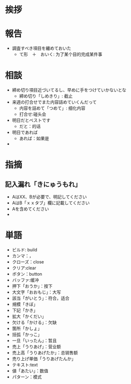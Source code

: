 # 挨拶

# 報告

* 調査すべき項目を纏めておいた
  * て形　＋　おいく: 为了某个目的完成某件事

# 相談

* 締め切り項目近づいてるし、早めに手をつけていかないとな
  * 締め切り「しめきり」: 截止
* 来週の打合せでまた内容詰めていくんだって
  * 内容を詰めて「つめて」: 细化内容
  * 打合せ:碰头会
* 明日だとベストです
  * だと：的话
* 明日であれば
  * あれば：如果是
* 

# 指摘

## 記入漏れ「きにゅうもれ」

* AはXX、Bが必要で、明記してください
* AはB「ｘｘタブ」欄に記載してください
* Aを含めてください
* 

# 単語

* ビルド: build
* カンマ：，
* クローズ：close
* クリア:clear
* ボタン：button
* バッファ:缓冲
* 押下「おうか」：按下
* 大文字「おおもじ」：大写
* 該当「がいとう」：符合，适合
* 規模「きぼ」
* 下記「かき」
* 拡大「かくだい」
* 欠ける「かける」：欠缺
* 箇所「かしょ」
* 括弧「かっこ」
* 一旦「いったん」：暂且
* 売上「うりあげ」：营业额
* 売上高「うりあげたか」：总销售额
* 売り上げ単価「うりあげたんか」
* テキスト:text
* 値「あたい」：数值
* パターン：模式